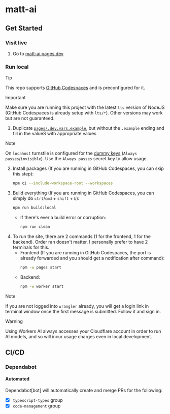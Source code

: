 # matt-ai

## Get Started

### Visit live

1. Go to [matt-ai.pages.dev](https://matt-ai.pages.dev)

### Run local

> [!TIP]
> This repo supports [GitHub Codespaces](https://github.com/features/codespaces) and is preconfigured for it.

> [!IMPORTANT]  
> Make sure you are running this project with the latest `lts` version of NodeJS (GitHub Codespaces is already setup with `lts/*`). Other versions may work but are not guaranteed.

1. Duplicate [`pages/.dev.vars.example`](pages/.dev.vars.example), but without the `.example` ending and fill in the valueS with appropriate values

> [!NOTE]  
> On `locahost` turnstile is configured for the [dummy keys](https://developers.cloudflare.com/turnstile/reference/testing/#dummy-sitekeys-and-secret-keys) (`Always passes`/`invisible`). Use the `Always passes` secret key to allow usage.

2. Install packages (If you are running in GitHub Codespaces, you can skip this step):
    ```bash
    npm ci --include-workspace-root --workspaces
    ```
3. Build everything (If you are running in GitHub Codespaces, you can simply do `ctrl`/`cmd` + `shift` + `b`):
    ```bash
    npm run build:local
    ```
    - If there's ever a build error or corruption:
        ```bash
        npm run clean
        ```
4. To run the site, there are 2 commands (1 for the frontend, 1 for the backend). Order ran doesn't matter. I personally prefer to have 2 terminals for this.
    - Frontend (If you are running in GitHub Codespaces, the port is already forwarded and you should get a notification after command):
        ```bash
        npm -w pages start
        ```
    - Backend:
        ```bash
        npm -w worker start
        ```

> [!NOTE]  
> If you are not logged into `wrangler` already, you will get a login link in terminal window once the first message is submitted. Follow it and sign in.

> [!WARNING]  
> Using Workers AI always accesses your Cloudflare account in order to run AI models, and so will incur usage charges even in local development.

## CI/CD

### Dependabot

#### Automated

Dependabot[bot] will automatically create and merge PRs for the following:

-   [x] `typescript-types` group
-   [x] `code-management` group
